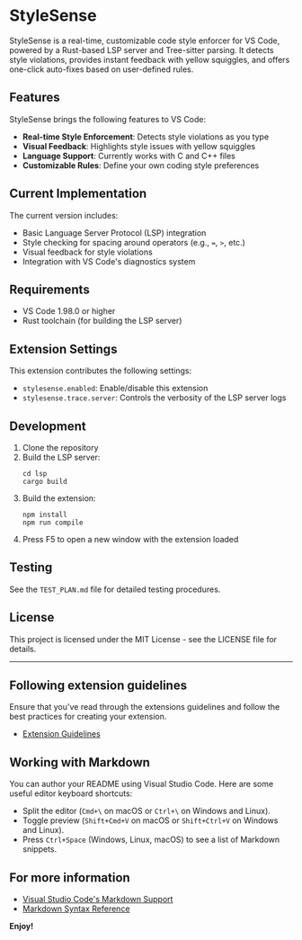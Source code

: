 # StyleSense

StyleSense is a real-time, customizable code style enforcer for VS Code, powered by a Rust-based LSP server and Tree-sitter parsing. It detects style violations, provides instant feedback with yellow squiggles, and offers one-click auto-fixes based on user-defined rules.

## Features

StyleSense brings the following features to VS Code:

- **Real-time Style Enforcement**: Detects style violations as you type
- **Visual Feedback**: Highlights style issues with yellow squiggles
- **Language Support**: Currently works with C and C++ files
- **Customizable Rules**: Define your own coding style preferences

## Current Implementation

The current version includes:

- Basic Language Server Protocol (LSP) integration
- Style checking for spacing around operators (e.g., `=`, `>`, etc.)
- Visual feedback for style violations
- Integration with VS Code's diagnostics system

## Requirements

- VS Code 1.98.0 or higher
- Rust toolchain (for building the LSP server)

## Extension Settings

This extension contributes the following settings:

* `stylesense.enabled`: Enable/disable this extension
* `stylesense.trace.server`: Controls the verbosity of the LSP server logs

## Development

1. Clone the repository
2. Build the LSP server:
   ```
   cd lsp
   cargo build
   ```
3. Build the extension:
   ```
   npm install
   npm run compile
   ```
4. Press F5 to open a new window with the extension loaded

## Testing

See the `TEST_PLAN.md` file for detailed testing procedures.

## License

This project is licensed under the MIT License - see the LICENSE file for details.

---

## Following extension guidelines

Ensure that you've read through the extensions guidelines and follow the best practices for creating your extension.

* [Extension Guidelines](https://code.visualstudio.com/api/references/extension-guidelines)

## Working with Markdown

You can author your README using Visual Studio Code. Here are some useful editor keyboard shortcuts:

* Split the editor (`Cmd+\` on macOS or `Ctrl+\` on Windows and Linux).
* Toggle preview (`Shift+Cmd+V` on macOS or `Shift+Ctrl+V` on Windows and Linux).
* Press `Ctrl+Space` (Windows, Linux, macOS) to see a list of Markdown snippets.

## For more information

* [Visual Studio Code's Markdown Support](http://code.visualstudio.com/docs/languages/markdown)
* [Markdown Syntax Reference](https://help.github.com/articles/markdown-basics/)

**Enjoy!**
